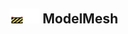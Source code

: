 ## <img src="../../.gitbook/assets/unknown.png" width="24" height=24 /><img src="../../.gitbook/assets/base.png" width="24" height=24 /> ModelMesh

